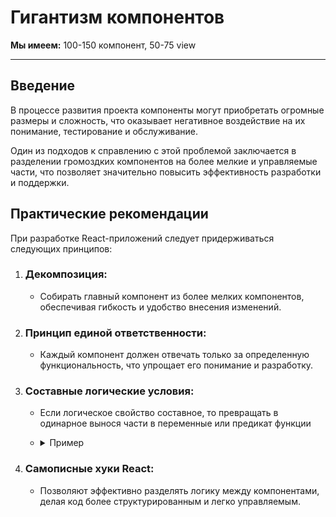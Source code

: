 # Гигантизм компонентов

**Мы имеем:** 100-150 компонент, 50-75 view

---

## Введение

В процессе развития проекта компоненты могут приобретать огромные размеры и сложность, что оказывает негативное воздействие на их понимание, тестирование и обслуживание.

Один из подходов к справлению с этой проблемой заключается в разделении громоздких компонентов на более мелкие и управляемые части, что позволяет значительно повысить эффективность разработки и поддержки.

## Практические рекомендации

При разработке React-приложений следует придерживаться следующих принципов:

1. ### **Декомпозиция**: 
	- Собирать главный компонент из более мелких компонентов, обеспечивая гибкость и удобство внесения изменений.

2. ### **Принцип единой ответственности**:
 	- Каждый компонент должен отвечать только за определенную функциональность, что упрощает его понимание и разработку.

3. ### **Составные логические условия**:
	- Если логическое свойство составное, то превращать в одинарное вынося части в переменные или предикат функции

	- <details>
		<summary>Пример</summary>
		<details>
		<summary><b>Составное условие</b> - <i>плохо</i></summary>
		<br>

		```jsx
		{isAutehticated && avatar && !avatar.isExpired && <Avatar />}
		```
		</details>
		<details>
		<summary><b>Одинарное условие</b> - <u> хорошо </u> </summary>
		<br>

		Выносим часть в отдельную переменную

		```jsx
		const showAvatar = isAutehticated && avatar && !avatar.isExpired
		```
		```jsx
		{showAvatar && <Avatar />}
		```
		</details>
	</details>

4. ### **Самописные хуки React**:
	- Позволяют эффективно разделять логику между компонентами, делая код более структурированным и легко управляемым.
